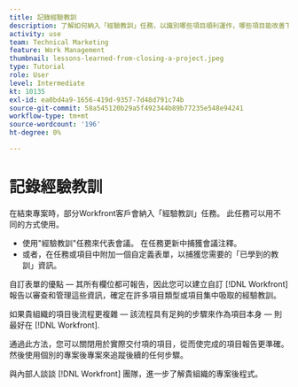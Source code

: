 ```yaml
---
title: 記錄經驗教訓
description: 了解如何納入「經驗教訓」任務，以識別哪些項目順利運作，哪些項目能改善下次的成效。
activity: use
team: Technical Marketing
feature: Work Management
thumbnail: lessons-learned-from-closing-a-project.jpeg
type: Tutorial
role: User
level: Intermediate
kt: 10135
exl-id: ea0bd4a9-1656-419d-9357-7d48d791c74b
source-git-commit: 58a545120b29a5f492344b89b77235e548e94241
workflow-type: tm+mt
source-wordcount: '196'
ht-degree: 0%

---
```


# 記錄經驗教訓

在結束專案時，部分Workfront客戶會納入「經驗教訓」任務。 此任務可以用不同的方式使用。

* 使用&quot;經驗教訓&quot;任務來代表會議。 在任務更新中捕獲會議注釋。
* 或者，在任務或項目中附加一個自定義表單，以捕獲您需要的「已學到的教訓」資訊。

自訂表單的優點 — 其所有欄位都可報告，因此您可以建立自訂 [!DNL Workfront] 報告以審查和管理這些資訊，確定在許多項目類型或項目集中吸取的經驗教訓。

如果貴組織的項目後流程更複雜 — 該流程具有足夠的步驟來作為項目本身 — 則最好在 [!DNL Workfront].

通過此方法，您可以關閉用於實際交付項的項目，從而使完成的項目報告更準確。 然後使用個別的專案後專案來追蹤後續的任何步驟。

與內部人談談 [!DNL Workfront] 團隊，進一步了解貴組織的專案後程式。
